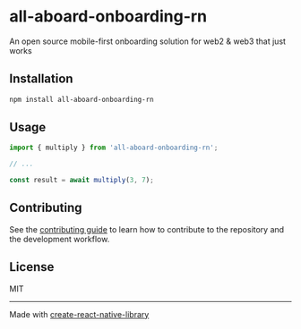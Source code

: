 # all-aboard-onboarding-rn

An open source mobile-first onboarding solution for web2 & web3 that just works

## Installation

```sh
npm install all-aboard-onboarding-rn
```

## Usage

```js
import { multiply } from 'all-aboard-onboarding-rn';

// ...

const result = await multiply(3, 7);
```

## Contributing

See the [contributing guide](CONTRIBUTING.md) to learn how to contribute to the repository and the development workflow.

## License

MIT

---

Made with [create-react-native-library](https://github.com/callstack/react-native-builder-bob)
